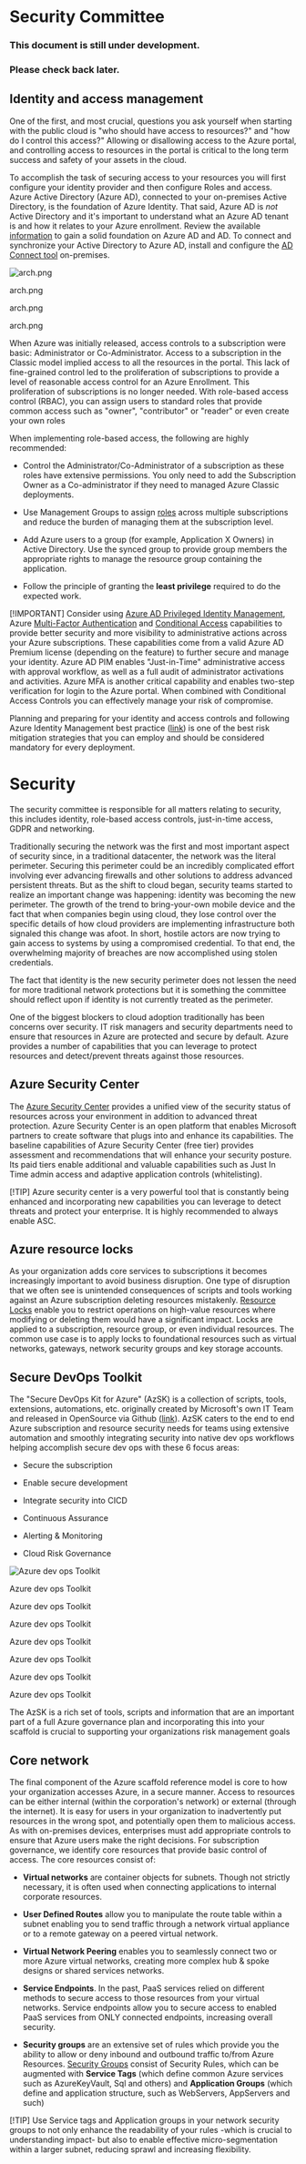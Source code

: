 Security Committee
==================

### This document is still under development. 

### Please check back later.

Identity and access management
------------------------------

One of the first, and most crucial, questions you ask yourself when starting
with the public cloud is "who should have access to resources?" and "how do I
control this access?" Allowing or disallowing access to the Azure portal, and
controlling access to resources in the portal is critical to the long term
success and safety of your assets in the cloud.

To accomplish the task of securing access to your resources you will first
configure your identity provider and then configure Roles and access. Azure
Active Directory (Azure AD), connected to your on-premises Active Directory, is
the foundation of Azure Identity. That said, Azure AD is *not* Active Directory
and it's important to understand what an Azure AD tenant is and how it relates
to your Azure enrollment. Review the available
[information](https://github.com/rdendtler/architecture-center/blob/eca/scaffold-v2/docs/cloud-adoption/getting-started/azure-resource-access.md)
to gain a solid foundation on Azure AD and AD. To connect and synchronize your
Active Directory to Azure AD, install and configure the [AD Connect
tool](https://github.com/rdendtler/architecture-center/blob/eca/scaffold-v2/azure/active-directory/connect/active-directory-aadconnect)
on-premises.

![arch.png](media/1d1b7f5ef50d3d2961e145f487dfd1fa.png)

arch.png

arch.png

arch.png

When Azure was initially released, access controls to a subscription were basic:
Administrator or Co-Administrator. Access to a subscription in the Classic model
implied access to all the resources in the portal. This lack of fine-grained
control led to the proliferation of subscriptions to provide a level of
reasonable access control for an Azure Enrollment. This proliferation of
subscriptions is no longer needed. With role-based access control (RBAC), you
can assign users to standard roles that provide common access such as "owner",
"contributor" or "reader" or even create your own roles

When implementing role-based access, the following are highly recommended:

-   Control the Administrator/Co-Administrator of a subscription as these roles
    have extensive permissions. You only need to add the Subscription Owner as a
    Co-administrator if they need to managed Azure Classic deployments.

-   Use Management Groups to assign
    [roles](https://github.com/rdendtler/architecture-center/blob/eca/scaffold-v2/azure/azure-resource-manager/management-groups-overview#management-group-access)
    across multiple subscriptions and reduce the burden of managing them at the
    subscription level.

-   Add Azure users to a group (for example, Application X Owners) in Active
    Directory. Use the synced group to provide group members the appropriate
    rights to manage the resource group containing the application.

-   Follow the principle of granting the **least privilege** required to do the
    expected work.

[!IMPORTANT] Consider using [Azure AD Privileged Identity
Management](https://github.com/rdendtler/architecture-center/blob/eca/scaffold-v2/azure/active-directory/privileged-identity-management/pim-configure),
Azure [Multi-Factor
Authentication](https://github.com/rdendtler/architecture-center/blob/eca/scaffold-v2/azure/active-directory/authentication/howto-mfa-getstarted)
and [Conditional
Access](https://github.com/rdendtler/architecture-center/blob/eca/scaffold-v2/azure/active-directory/active-directory-conditional-access-azure-portal)
capabilities to provide better security and more visibility to administrative
actions across your Azure subscriptions. These capabilities come from a valid
Azure AD Premium license (depending on the feature) to further secure and manage
your identity. Azure AD PIM enables "Just-in-Time" administrative access with
approval workflow, as well as a full audit of administrator activations and
activities. Azure MFA is another critical capability and enables two-step
verification for login to the Azure portal. When combined with Conditional
Access Controls you can effectively manage your risk of compromise.

Planning and preparing for your identity and access controls and following Azure
Identity Management best practice
([link](https://github.com/rdendtler/architecture-center/blob/eca/scaffold-v2/azure/security/azure-security-identity-management-best-practices))
is one of the best risk mitigation strategies that you can employ and should be
considered mandatory for every deployment.

Security
========

The security committee is responsible for all matters relating to security, this
includes identity, role-based access controls, just-in-time access, GDPR and
networking.

Traditionally securing the network was the first and most important aspect of
security since, in a traditional datacenter, the network was the literal
perimeter. Securing this perimeter could be an incredibly complicated effort
involving ever advancing firewalls and other solutions to address advanced
persistent threats. But as the shift to cloud began, security teams started to
realize an important change was happening: identity was becoming the new
perimeter. The growth of the trend to bring-your-own mobile device and the fact
that when companies begin using cloud, they lose control over the specific
details of how cloud providers are implementing infrastructure both signaled
this change was afoot. In short, hostile actors are now trying to gain access to
systems by using a compromised credential. To that end, the overwhelming
majority of breaches are now accomplished using stolen credentials.

The fact that identity is the new security perimeter does not lessen the need
for more traditional network protections but it is something the committee
should reflect upon if identity is not currently treated as the perimeter.

One of the biggest blockers to cloud adoption traditionally has been concerns
over security. IT risk managers and security departments need to ensure that
resources in Azure are protected and secure by default. Azure provides a number
of capabilities that you can leverage to protect resources and detect/prevent
threats against those resources.

Azure Security Center
---------------------

The [Azure Security
Center](https://github.com/rdendtler/architecture-center/blob/eca/scaffold-v2/azure/security-center/security-center-intro)
provides a unified view of the security status of resources across your
environment in addition to advanced threat protection. Azure Security Center is
an open platform that enables Microsoft partners to create software that plugs
into and enhance its capabilities. The baseline capabilities of Azure Security
Center (free tier) provides assessment and recommendations that will enhance
your security posture. Its paid tiers enable additional and valuable
capabilities such as Just In Time admin access and adaptive application controls
(whitelisting).

[!TIP] Azure security center is a very powerful tool that is constantly being
enhanced and incorporating new capabilities you can leverage to detect threats
and protect your enterprise. It is highly recommended to always enable ASC.

Azure resource locks
--------------------

As your organization adds core services to subscriptions it becomes increasingly
important to avoid business disruption. One type of disruption that we often see
is unintended consequences of scripts and tools working against an Azure
subscription deleting resources mistakenly. [Resource
Locks](https://github.com/rdendtler/architecture-center/blob/eca/scaffold-v2/azure/azure-resource-manager/resource-group-lock-resources)
enable you to restrict operations on high-value resources where modifying or
deleting them would have a significant impact. Locks are applied to a
subscription, resource group, or even individual resources. The common use case
is to apply locks to foundational resources such as virtual networks, gateways,
network security groups and key storage accounts.

Secure DevOps Toolkit
---------------------

The "Secure DevOps Kit for Azure" (AzSK) is a collection of scripts, tools,
extensions, automations, etc. originally created by Microsoft's own IT Team and
released in OpenSource via Github
([link](https://github.com/azsk/DevOpsKit-docs)). AzSK caters to the end to end
Azure subscription and resource security needs for teams using extensive
automation and smoothly integrating security into native dev ops workflows
helping accomplish secure dev ops with these 6 focus areas:

-   Secure the subscription

-   Enable secure development

-   Integrate security into CICD

-   Continuous Assurance

-   Alerting & Monitoring

-   Cloud Risk Governance

![Azure dev ops Toolkit](media/e8852680f29a50d7415bf3b6a720cfc9.png)

Azure dev ops Toolkit

Azure dev ops Toolkit

Azure dev ops Toolkit

Azure dev ops Toolkit

Azure dev ops Toolkit

Azure dev ops Toolkit

Azure dev ops Toolkit

The AzSK is a rich set of tools, scripts and information that are an important
part of a full Azure governance plan and incorporating this into your scaffold
is crucial to supporting your organizations risk management goals

Core network
------------

The final component of the Azure scaffold reference model is core to how your
organization accesses Azure, in a secure manner. Access to resources can be
either internal (within the corporation's network) or external (through the
internet). It is easy for users in your organization to inadvertently put
resources in the wrong spot, and potentially open them to malicious access. As
with on-premises devices, enterprises must add appropriate controls to ensure
that Azure users make the right decisions. For subscription governance, we
identify core resources that provide basic control of access. The core resources
consist of:

-   **Virtual networks** are container objects for subnets. Though not strictly
    necessary, it is often used when connecting applications to internal
    corporate resources.

-   **User Defined Routes** allow you to manipulate the route table within a
    subnet enabling you to send traffic through a network virtual appliance or
    to a remote gateway on a peered virtual network.

-   **Virtual Network Peering** enables you to seamlessly connect two or more
    Azure virtual networks, creating more complex hub & spoke designs or shared
    services networks.

-   **Service Endpoints**. In the past, PaaS services relied on different
    methods to secure access to those resources from your virtual networks.
    Service endpoints allow you to secure access to enabled PaaS services from
    ONLY connected endpoints, increasing overall security.

-   **Security groups** are an extensive set of rules which provide you the
    ability to allow or deny inbound and outbound traffic to/from Azure
    Resources. [Security
    Groups](https://github.com/rdendtler/architecture-center/blob/eca/scaffold-v2/azure/virtual-network/security-overview)
    consist of Security Rules, which can be augmented with **Service Tags**
    (which define common Azure services such as AzureKeyVault, Sql and others)
    and **Application Groups** (which define and application structure, such as
    WebServers, AppServers and such)

[!TIP] Use Service tags and Application groups in your network security groups
to not only enhance the readability of your rules -which is crucial to
understanding impact- but also to enable effective micro-segmentation within a
larger subnet, reducing sprawl and increasing flexibility.
